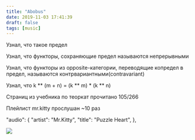 ```yaml
---
title: "Abobus"
date: 2019-11-03 17:41:39
draft: false
tags: [music]
---
```


Узнал, что такое предел

Узнал, что функторы, сохраняющие предел называются непрерывными

Узнал, что функторы из opposite-категории, переводящие копредел в предел, называются контрвариантными(contravariant)

Узнал, что k ** (m + n) = (k ** m) * (k ** n)

Страниц из учебника по теоркат прочитано 105/266

Плейлист mr.kitty прослушан ~10 раз

"audio": {
  "artist": "Mr.Kitty",
  "title": "Puzzle Heart",
},

![](https://sun9-16.userapi.com/impf/c857532/v857532504/cb154/5GB73j2QBU8.jpg?size=713x1080&quality=96&sign=3d582fc959d0ef7edf236cb166f7d922&c_uniq_tag=aDVZOztW8IEtcZeZ7na_PgV-vRs7xX_J0sVuRHSnoY8&type=album)
